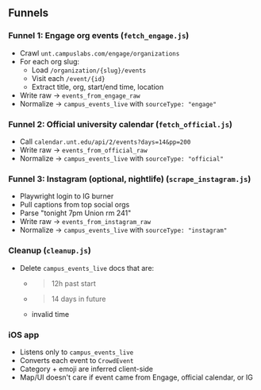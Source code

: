 ## Funnels

### Funnel 1: Engage org events (`fetch_engage.js`)
- Crawl `unt.campuslabs.com/engage/organizations`
- For each org slug:
  - Load `/organization/{slug}/events`
  - Visit each `/event/{id}`
  - Extract title, org, start/end time, location
- Write raw -> `events_from_engage_raw`
- Normalize -> `campus_events_live` with `sourceType: "engage"`

### Funnel 2: Official university calendar (`fetch_official.js`)
- Call `calendar.unt.edu/api/2/events?days=14&pp=200`
- Write raw -> `events_from_official_raw`
- Normalize -> `campus_events_live` with `sourceType: "official"`

### Funnel 3: Instagram (optional, nightlife) (`scrape_instagram.js`)
- Playwright login to IG burner
- Pull captions from top social orgs
- Parse "tonight 7pm Union rm 241"
- Write raw -> `events_from_instagram_raw`
- Normalize -> `campus_events_live` with `sourceType: "instagram"`

### Cleanup (`cleanup.js`)
- Delete `campus_events_live` docs that are:
  - >12h past start
  - >14 days in future
  - invalid time

### iOS app
- Listens only to `campus_events_live`
- Converts each event to `CrowdEvent`
- Category + emoji are inferred client-side
- Map/UI doesn't care if event came from Engage, official calendar, or IG
